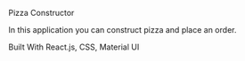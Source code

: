Pizza Constructor

In this application you can construct pizza and place an order.

Built With
React.js,
CSS,
Material UI


